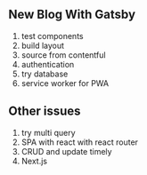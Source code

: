 ## New Blog With Gatsby
1. test components
2. build layout
3. source from contentful
4. authentication
5. try database
6. service worker for PWA

## Other issues
1. try multi query
2. SPA with react with react router
3. CRUD and update timely
4. Next.js